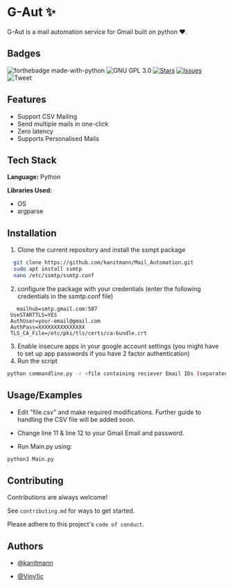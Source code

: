 
# G-Aut :sparkles:

G-Aut is a mail automation service for Gmail built on python :heart:.
## Badges

![forthebadge made-with-python](http://ForTheBadge.com/images/badges/made-with-python.svg) ![GNU GPL 3.0](https://img.shields.io/github/license/kanitmann/Mail_Automation) [![Stars](https://img.shields.io/github/stars/kanitmann/Mail_Automation)](https://github.com/kanitmann/Mail_Automation/stargazers) [![Issues](https://img.shields.io/github/issues/kanitmann/Mail_Automation)](https://github.com/kanitmann/Mail_Automation/issues) ![Tweet](https://img.shields.io/twitter/url?url=https%3A%2F%2Fgithub.com%2Fkanitmann%2FMail_Automation%2F)
## Features

- Support CSV Mailing
- Send multiple mails in one-click
- Zero latency
- Supports Personalised Mails
## Tech Stack

**Language:** Python

**Libraries Used:** 
- OS
- argparse
## Installation 

1. Clone the current repository and install the ssmpt package

```bash 
  git clone https://github.com/kanitmann/Mail_Automation.git
  sudo apt install ssmtp
  nano /etc/ssmtp/ssmtp.conf
```
2. configure the package with your credentials (enter the following credentials in the ssmtp.conf file)
```
   mailhub=smtp.gmail.com:587
 UseSTARTTLS=YES
 AuthUser=your-email@gmail.com
 AuthPass=XXXXXXXXXXXXXXX
 TLS_CA_File=/etc/pki/tls/certs/ca-bundle.crt
  ```
3. Enable insecure apps in your google account settings (you might have to set up app passwords if you have 2 factor authentication)
4. Run the script
```bash
python commandline.py -r <file containing reciever Email IDs (separated by newline)> -f <file containing the email>
```

## Usage/Examples

- Edit "file.csv" and make required modifications. Further guide to handling the CSV file will be added soon.

- Change line 11 & line 12 to your Gmail Email and password.

- Run Main.py using:

```bash 
python3 Main.py
```
## Contributing

Contributions are always welcome!

See `contributing.md` for ways to get started.

Please adhere to this project's `code of conduct`.

  
## Authors

- [@kanitmann](https://www.github.com/kanitmann)

- [@Viny1ic](https://www.github.com/viny1ic)

  